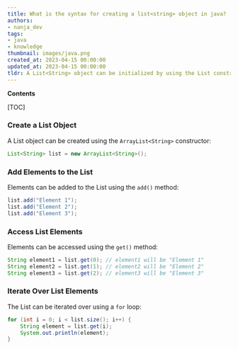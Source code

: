 ```yaml
---
title: What is the syntax for creating a list<string> object in java?
authors:
- nanja_dev
tags:
- java
- knowledge
thumbnail: images/java.png
created_at: 2023-04-15 00:00:00
updated_at: 2023-04-15 00:00:00
tldr: A List<String> object can be initialized by using the List constructor, such as `List<String> list = new ArrayList<>();`.
---
```


**Contents**

[TOC]

### Create a List Object

A List object can be created using the `ArrayList<String>` constructor:

```java
List<String> list = new ArrayList<String>();
```

### Add Elements to the List

Elements can be added to the List using the `add()` method:

```java
list.add("Element 1");
list.add("Element 2");
list.add("Element 3");
```

### Access List Elements

Elements can be accessed using the `get()` method:

```java
String element1 = list.get(0); // element1 will be "Element 1"
String element2 = list.get(1); // element2 will be "Element 2"
String element3 = list.get(2); // element3 will be "Element 3"
```

### Iterate Over List Elements

The List can be iterated over using a `for` loop:

```java
for (int i = 0; i < list.size(); i++) {
    String element = list.get(i);
    System.out.println(element);
}
```
